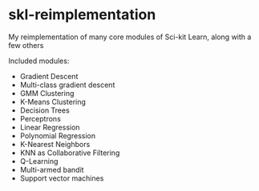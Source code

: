 # skl-reimplementation
My reimplementation of many core modules of Sci-kit Learn, along with a few others

Included modules:
- Gradient Descent
- Multi-class gradient descent
- GMM Clustering
- K-Means Clustering
- Decision Trees
- Perceptrons
- Linear Regression
- Polynomial Regression
- K-Nearest Neighbors
- KNN as Collaborative Filtering
- Q-Learning
- Multi-armed bandit
- Support vector machines
